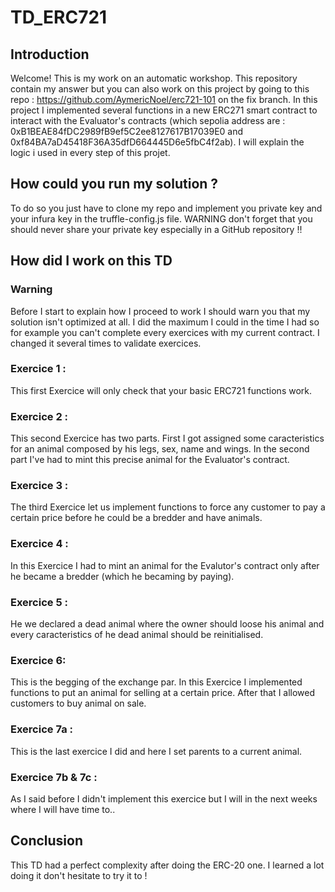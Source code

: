 # TD_ERC721

## Introduction

Welcome! This is my work on an automatic workshop. This repository contain my answer but you can also work on this project by going to this repo : https://github.com/AymericNoel/erc721-101 on the fix branch. In this project I implemented several functions in a new ERC271 smart contract to interact with the Evaluator's contracts (which sepolia address are : 0xB1BEAE84fDC2989fB9ef5C2ee8127617B17039E0 and 0xf84BA7aD45418F36A35dfD664445D6e5fbC4f2ab). I will explain the logic i used in every step of this projet. 

## How could you run my solution ? 

To do so you just have to clone my repo and implement you private key and your infura key in the truffle-config.js file. WARNING don't forget that you should never share your private key especially in a GitHub repository !!

## How did I work on this TD
### Warning

Before I start to explain how I proceed to work I should warn you that my solution isn't optimized at all. I did the maximum I could in the time I had so for example you can't complete every exercices with my current contract. I changed it several times to validate exercices.

### Exercice 1 :

This first Exercice will only check that your basic ERC721 functions work.

### Exercice 2 :

This second Exercice has two parts. First I got assigned some caracteristics for an animal composed by his legs, sex, name and wings. In the second part I've had to mint this precise animal for the Evaluator's contract.

### Exercice 3 :

The third Exercice let us implement functions to force any customer to pay a certain price before he could be a bredder and have animals.

### Exercice 4 :

In this Exercice I had to mint an animal for the Evalutor's contract only after he became a bredder (which he becaming by paying).

### Exercice 5 :

He we declared a dead animal where the owner should loose his animal and every caracteristics of he dead animal should be reinitialised.

### Exercice 6:

This is the begging of the exchange par. In this Exercice I implemented functions to put an animal for selling at a certain price. After that I allowed customers to buy animal on sale.

### Exercice 7a :

This is the last exercice I did and here I set parents to a current animal.

### Exercice 7b & 7c :

As I said before I didn't implement this exercice but I will in the next weeks where I will have time to..

## Conclusion

This TD had a perfect complexity after doing the ERC-20 one. I learned a lot doing it don't hesitate to try it to ! 
